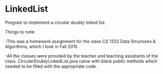 # LinkedList
Program to implement a circular doubly linked list.

Things to note:

-This was a homework assignment for the class CS 1332 Data Structures & Algorithms, which I took in Fall 2015.

-All the classes were provided by the teacher and teaching assistants of the class. CircularDoublyLinkedList.java came with blank public methods which needed to be filled with the appropriate code.
